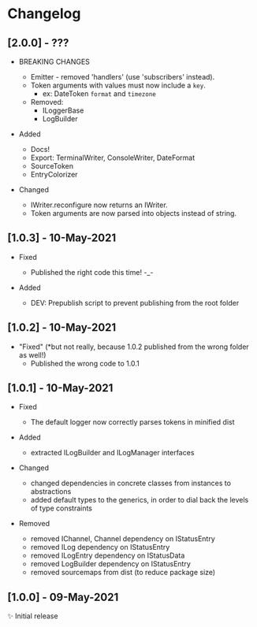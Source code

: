 # Changelog #

## [2.0.0] - ??? ##

- BREAKING CHANGES
    - Emitter - removed 'handlers' (use 'subscribers' instead).
    - Token arguments with values must now include a `key`.
        - ex: DateToken `format` and `timezone`
    - Removed:
        - ILoggerBase
        - LogBuilder

- Added
    - Docs!
    - Export: TerminalWriter, ConsoleWriter, DateFormat
    - SourceToken
    - EntryColorizer

- Changed
    - IWriter.reconfigure now returns an IWriter.
    - Token arguments are now parsed into objects instead of string.

## [1.0.3] - 10-May-2021 ##

- Fixed
    - Published the right code this time! -_-

- Added
    - DEV: Prepublish script to prevent publishing from the root folder

## [1.0.2] - 10-May-2021 ##

- "Fixed" (*but not really, because 1.0.2 published from the wrong folder as well!)
    - Published the wrong code to 1.0.1

## [1.0.1] - 10-May-2021 ##

- Fixed
    - The default logger now correctly parses tokens in minified dist

- Added
    - extracted ILogBuilder and ILogManager interfaces

- Changed
    - changed dependencies in concrete classes from instances to abstractions
    - added default types to the generics, in order to dial back the levels of type constraints

- Removed
    - removed IChannel, Channel dependency on IStatusEntry
    - removed ILog dependency on IStatusEntry
    - removed ILogEntry dependency on IStatusData
    - removed LogBuilder dependency on IStatusEntry
    - removed sourcemaps from dist (to reduce package size)

## [1.0.0] - 09-May-2021 ##

✨ Initial release
